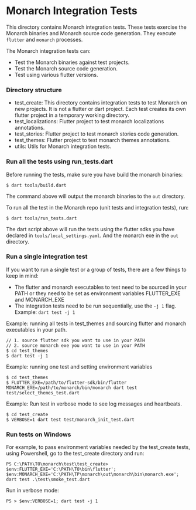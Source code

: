 # Monarch Integration Tests

This directory contains Monarch integration tests. These tests exercise
the Monarch binaries and Monarch source code generation. They execute `flutter`
and `monarch` processes.

The Monarch integration tests can:
- Test the Monarch binaries against test projects.
- Test the Monarch source code generation.
- Test using various flutter versions.

### Directory structure

- test_create: This directory contains integration tests to test Monarch 
  on new projects. It is not a flutter or dart project. Each test creates 
  its own flutter project in a temporary working directory.
- test_localizations: Flutter project to test monarch localizations annotations.
- test_stories: Flutter project to test monarch stories code generation.
- test_themes: Flutter project to test monarch themes annotations.
- utils: Utils for Monarch integration tests.

### Run all the tests using run_tests.dart 
Before running the tests, make sure you have build the monarch binaries:
```
$ dart tools/build.dart
```
The command above will output the monarch binaries to the `out` directory.

To run all the test in the Monarch repo (unit tests and integration tests), run:
```
$ dart tools/run_tests.dart
```
The dart script above will run the tests using the flutter sdks you have declared 
in `tools/local_settings.yaml`. And the monarch exe in the `out` directory.

### Run a single integration test
If you want to run a single test or a group of tests, there are a few things to
keep in mind:

- The flutter and monarch executables to test need to be sourced in your PATH or 
  they need to be set as environment variables FLUTTER_EXE and MONARCH_EXE
- The integration tests need to be run sequentially, use the `-j 1` flag. 
  Example: `dart test -j 1`


Example: running all tests in test_themes and sourcing flutter and monarch executables in your path.
```
// 1. source flutter sdk you want to use in your PATH
// 2. source monarch exe you want to use in your PATH
$ cd test_themes
$ dart test -j 1
```

Example: running one test and setting environment variables
```
$ cd test_themes
$ FLUTTER_EXE=/path/to/flutter-sdk/bin/flutter MONARCH_EXE=/path/to/monarch/bin/monarch dart test test/select_themes_test.dart
```

Example: Run test in verbose mode to see log messages and heartbeats.
```
$ cd test_create
$ VERBOSE=1 dart test test/monarch_init_test.dart
```

### Run tests on Windows 
For example, to pass environment variables needed by the test_create tests,
using Powershell, go to the test_create directory and run:
```
PS C:\PATH\TO\monarch\test\test_create> $env:FLUTTER_EXE='C:\PATH\TO\bin\flutter'; $env:MONARCH_EXE='C:\PATH\TP\monarch\out\monarch\bin\monarch.exe'; dart test .\test\smoke_test.dart
```

Run in verbose mode:
```
PS > $env:VERBOSE=1; dart test -j 1
```
